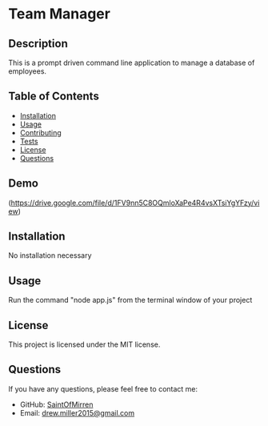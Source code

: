 # Team Manager

## Description

This is a prompt driven command line application to manage a database of employees.

## Table of Contents

- [Installation](#installation)
- [Usage](#usage)
- [Contributing](#contributing)
- [Tests](#tests)
- [License](#license)
- [Questions](#questions)

## Demo

(https://drive.google.com/file/d/1FV9nn5C8OQmloXaPe4R4vsXTsiYgYFzy/view)

## Installation

No installation necessary

## Usage

Run the command "node app.js" from the terminal window of your project

## License

This project is licensed under the MIT license.

## Questions

If you have any questions, please feel free to contact me:

- GitHub: [SaintOfMirren](https://github.com/SaintOfMirren)
- Email: [drew.miller2015@gmail.com](mailto:drew.miller2015@gmail.com)
